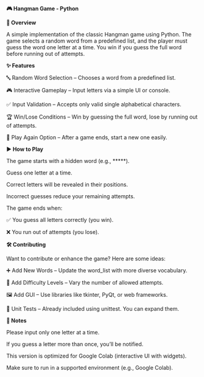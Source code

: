 **🎮 Hangman Game - Python**

**📌 Overview**

A simple implementation of the classic Hangman game using Python.
The game selects a random word from a predefined list, and the player must guess the word one letter at a time. You win if you guess the full word before running out of attempts.

**✨ Features**

🔤 Random Word Selection – Chooses a word from a predefined list.

🎮 Interactive Gameplay – Input letters via a simple UI or console.

✅ Input Validation – Accepts only valid single alphabetical characters.

🏆 Win/Lose Conditions – Win by guessing the full word, lose by running out of attempts.

🔁 Play Again Option – After a game ends, start a new one easily.

**▶️ How to Play**

The game starts with a hidden word (e.g., *****).

Guess one letter at a time.

Correct letters will be revealed in their positions.

Incorrect guesses reduce your remaining attempts.

The game ends when:

✅ You guess all letters correctly (you win).

❌ You run out of attempts (you lose).

**🛠️ Contributing**

Want to contribute or enhance the game? Here are some ideas:

➕ Add New Words – Update the word_list with more diverse vocabulary.

🔢 Add Difficulty Levels – Vary the number of allowed attempts.

🖼️ Add GUI – Use libraries like tkinter, PyQt, or web frameworks.

🧪 Unit Tests – Already included using unittest. You can expand them.

**📝 Notes**

Please input only one letter at a time.

If you guess a letter more than once, you’ll be notified.

This version is optimized for Google Colab (interactive UI with widgets).

Make sure to run in a supported environment (e.g., Google Colab).
